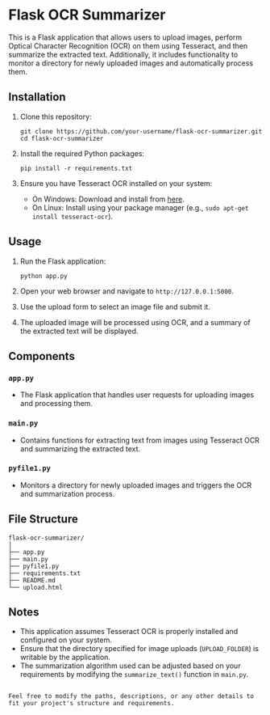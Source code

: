 
# Flask OCR Summarizer

This is a Flask application that allows users to upload images, perform Optical Character Recognition (OCR) on them using Tesseract, and then summarize the extracted text. Additionally, it includes functionality to monitor a directory for newly uploaded images and automatically process them.

## Installation

1. Clone this repository:
   ```
   git clone https://github.com/your-username/flask-ocr-summarizer.git
   cd flask-ocr-summarizer
   ```

2. Install the required Python packages:
   ```
   pip install -r requirements.txt
   ```

3. Ensure you have Tesseract OCR installed on your system:
   - On Windows: Download and install from [here](https://github.com/tesseract-ocr/tesseract).
   - On Linux: Install using your package manager (e.g., `sudo apt-get install tesseract-ocr`).

## Usage

1. Run the Flask application:
   ```
   python app.py
   ```

2. Open your web browser and navigate to `http://127.0.0.1:5000`.

3. Use the upload form to select an image file and submit it.

4. The uploaded image will be processed using OCR, and a summary of the extracted text will be displayed.

## Components

### `app.py`

- The Flask application that handles user requests for uploading images and processing them.

### `main.py`

- Contains functions for extracting text from images using Tesseract OCR and summarizing the extracted text.

### `pyfile1.py`

- Monitors a directory for newly uploaded images and triggers the OCR and summarization process.

## File Structure

```
flask-ocr-summarizer/
│
├── app.py
├── main.py
├── pyfile1.py
├── requirements.txt
├── README.md
└── upload.html
```

## Notes

- This application assumes Tesseract OCR is properly installed and configured on your system.
- Ensure that the directory specified for image uploads (`UPLOAD_FOLDER`) is writable by the application.
- The summarization algorithm used can be adjusted based on your requirements by modifying the `summarize_text()` function in `main.py`.
```

Feel free to modify the paths, descriptions, or any other details to fit your project's structure and requirements.
